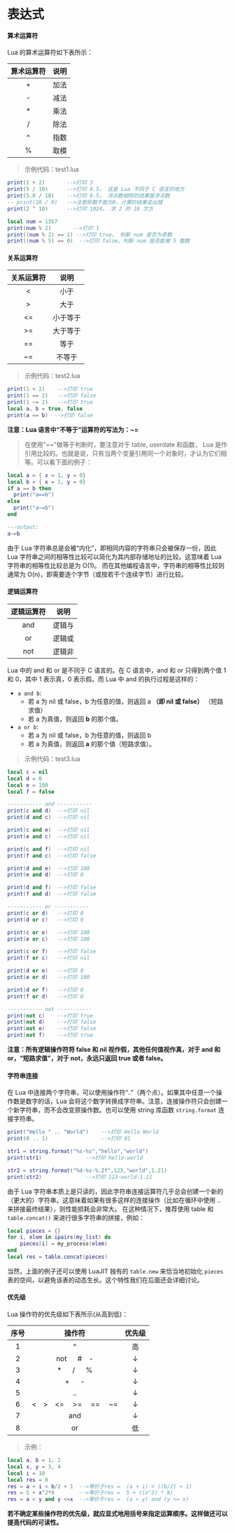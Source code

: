 # 表达式

#### 算术运算符

Lua 的算术运算符如下表所示：

| 算术运算符   | 说明   |
|:-----------:| :-----:|
| + | 加法 |
| - | 减法 |
| * | 乘法 |
| / | 除法 |
| ^ | 指数 |
| % | 取模 |

> 示例代码：test1.lua

```lua
print(1 + 2)       -->打印 3
print(5 / 10)      -->打印 0.5。 这是 Lua 不同于 C 语言的地方
print(5.0 / 10)    -->打印 0.5。 浮点数相除的结果是浮点数
-- print(10 / 0)   -->注意除数不能为0，计算的结果会出错
print(2 ^ 10)      -->打印 1024。 求 2 的 10 次方

local num = 1357
print(num % 2)       -->打印 1
print((num % 2) == 1) -->打印 true。 判断 num 是否为奇数
print((num % 5) == 0)  -->打印 false。判断 num 是否能被 5 整数
```

#### 关系运算符

| 关系运算符   | 说明   |
|:-----------:| :-----:|
|   <    | 小于     |
|   >    | 大于     |
|   <=   | 小于等于  |
|   >=   | 大于等于  |
|   ==   | 等于     |
|   ~=   | 不等于   |

> 示例代码：test2.lua

```lua
print(1 < 2)    -->打印 true
print(1 == 2)   -->打印 false
print(1 ~= 2)   -->打印 true
local a, b = true, false
print(a == b)  -->打印 false
```

**注意：Lua 语言中“不等于”运算符的写法为：~=**

> 在使用“==”做等于判断时，要注意对于 table, userdate 和函数， Lua 是作引用比较的。也就是说，只有当两个变量引用同一个对象时，才认为它们相等。可以看下面的例子：

```lua
local a = { x = 1, y = 0}
local b = { x = 1, y = 0}
if a == b then
  print("a==b")
else
  print("a~=b")
end

---output:
a~=b
```

由于 Lua 字符串总是会被“内化”，即相同内容的字符串只会被保存一份，因此 Lua 字符串之间的相等性比较可以简化为其内部存储地址的比较。这意味着 Lua 字符串的相等性比较总是为 O(1)。 而在其他编程语言中，字符串的相等性比较则通常为 O(n)，即需要逐个字节（或按若干个连续字节）进行比较。

#### 逻辑运算符

| 逻辑运算符   | 说明  |
|:-----------:| :----:|
|   and   | 逻辑与    |
|   or    | 逻辑或    |
|   not   | 逻辑非    |

Lua 中的 and 和 or 是不同于 C 语言的。在 C 语言中，and 和 or 只得到两个值 1 和 0，其中 1 表示真，0 表示假。而 Lua 中 and 的执行过程是这样的：

- `a and b`:
    - 若 a 为 nil 或 false，b 为任意的值，则返回 a **（即 nil 或 false）** （短路求值）
    - 若 a 为真值，则返回 **b** 的那个值。
- `a or b`:
    - 若 a 为 nil 或 false，b 为任意的值，则返回 b
    - 若 a 为真值，则返回 **a** 的那个值（短路求值）。

> 示例代码：test3.lua

```lua
local c = nil
local d = 0
local e = 100
local f = false

----------- and -----------
print(c and d)  -->打印 nil
print(d and c)  -->打印 nil

print(c and e)  -->打印 nil
print(e and c)  -->打印 nil

print(c and f)  -->打印 nil
print(f and c)  -->打印 false

print(d and e)  -->打印 100
print(e and d)  -->打印 0

print(d and f)  -->打印 false
print(f and d)  -->打印 false

----------- or -----------
print(c or d)   -->打印 0
print(d or c)   -->打印 0

print(c or e)   -->打印 100
print(e or c)   -->打印 100

print(c or f)   -->打印 false
print(f or c)   -->打印 nil

print(d or e)   -->打印 0
print(e or d)   -->打印 100

print(d or f)   -->打印 0
print(f or d)   -->打印 0

----------- not -----------
print(not c)    -->打印 true
print(not d)    -->打印 false
print(not e)    -->打印 false
print(not f)    -->打印 true
```

**注意：所有逻辑操作符将 false 和 nil 视作假，其他任何值视作真，对于 and 和 or，“短路求值”，对于 not，永远只返回 true 或者 false。**

#### 字符串连接

在 Lua 中连接两个字符串，可以使用操作符“..”（两个点）。如果其中任意一个操作数是数字的话，Lua 会将这个数字转换成字符串。注意，连接操作符只会创建一个新字符串，而不会改变原操作数。也可以使用 string 库函数 `string.format` 连接字符串。

```lua
print("Hello " .. "World")    -->打印 Hello World
print(0 .. 1)                 -->打印 01

str1 = string.format("%s-%s","hello","world")
print(str1)              -->打印 hello-world

str2 = string.format("%d-%s-%.2f",123,"world",1.21)
print(str2)              -->打印 123-world-1.21
```

由于 Lua 字符串本质上是只读的，因此字符串连接运算符几乎总会创建一个新的（更大的）字符串。这意味着如果有很多这样的连接操作（比如在循环中使用 .. 来拼接最终结果），则性能损耗会非常大。 在这种情况下，推荐使用 table 和 `table.concat()` 来进行很多字符串的拼接，例如：

```lua
local pieces = {}
for i, elem in ipairs(my_list) do
    pieces[i] = my_process(elem)
end
local res = table.concat(pieces)
```

当然，上面的例子还可以使用 LuaJIT 独有的 `table.new` 来恰当地初始化 `pieces` 表的空间，以避免该表的动态生长。这个特性我们在后面还会详细讨论。

#### 优先级

Lua 操作符的优先级如下表所示(从高到低)：

| 序号 | 操作符 | 优先级 |
| :---: | :---: |:---:|
| 1 |   ^        | 高 |
| 2 |   not &emsp; #&emsp;-  | ↓ |
| 3 |   * &emsp; / &emsp; %    | ↓ |
| 4 |   + &emsp; -      | ↓ |
| 5 |   ..       | ↓ |
| 6 |   <&emsp;>&emsp;<=&emsp; >= &emsp;==&emsp; ~=   | ↓ |
| 7 |   and      | ↓ |
| 8 |   or       | 低 |

> 示例：

```lua
local a, b = 1, 2
local x, y = 3, 4
local i = 10
local res = 0
res = a + i < b/2 + 1  -->等价于res =  (a + i) < ((b/2) + 1)
res = 5 + x^2*8        -->等价于res =  5 + ((x^2) * 8)
res = a < y and y <=x  -->等价于res =  (a < y) and (y <= x)
```

**若不确定某些操作符的优先级，就应显式地用括号来指定运算顺序。这样做还可以提高代码的可读性。**
